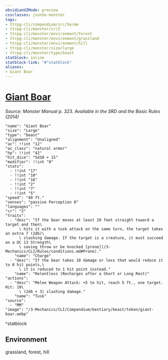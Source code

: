 ```yaml
---
obsidianUIMode: preview
cssclasses: json5e-monster
tags:
- ttrpg-cli/compendium/src/5e/mm
- ttrpg-cli/monster/cr/2
- ttrpg-cli/monster/environment/forest
- ttrpg-cli/monster/environment/grassland
- ttrpg-cli/monster/environment/hill
- ttrpg-cli/monster/size/large
- ttrpg-cli/monster/type/beast
statblock: inline
statblock-link: "#^statblock"
aliases:
- Giant Boar
---
```

# [Giant Boar](3-Mechanics\CLI\Compendium\bestiary\beast/giant-boar.md)
*Source: Monster Manual p. 323. Available in the <span title='Systems Reference Document (5.1)'>SRD</span> and the Basic Rules (2014)*  

```statblock
"name": "Giant Boar"
"size": "Large"
"type": "beast"
"alignment": "Unaligned"
"ac": !!int "12"
"ac_class": "natural armor"
"hp": !!int "42"
"hit_dice": "5d10 + 15"
"modifier": !!int "0"
"stats":
  - !!int "17"
  - !!int "10"
  - !!int "16"
  - !!int "2"
  - !!int "7"
  - !!int "5"
"speed": "40 ft."
"senses": "passive Perception 8"
"languages": ""
"cr": "2"
"traits":
  - "desc": "If the boar moves at least 20 feet straight toward a target and then\
      \ hits it with a tusk attack on the same turn, the target takes an extra 7 (2d6)\
      \ slashing damage. If the target is a creature, it must succeed on a DC 13 Strength\
      \ saving throw or be knocked [prone](/3-Mechanics/CLI/Rules/conditions.md#Prone)."
    "name": "Charge"
  - "desc": "If the boar takes 10 damage or less that would reduce it to 0 hit points,\
      \ it is reduced to 1 hit point instead."
    "name": "Relentless (Recharges after a Short or Long Rest)"
"actions":
  - "desc": "Melee Weapon Attack: +5 to hit, reach 5 ft., one target. Hit: 10\
      \ (2d6 + 3) slashing damage."
    "name": "Tusk"
"source":
  - "MM"
"image": "/3-Mechanics/CLI/Compendium/bestiary/beast/token/giant-boar.webp"
```
^statblock

## Environment

grassland, forest, hill